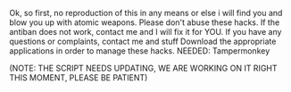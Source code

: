 Ok, so first, no reproduction of this in any means or else i will find you and blow you up with atomic weapons.
Please don't abuse these hacks.
If the antiban does not work, contact me and I will fix it for YOU.
If you have any questions or complaints, contact me and stuff
Download the appropriate applications in order to manage these hacks. 
NEEDED: Tampermonkey


(NOTE: THE SCRIPT NEEDS UPDATING, WE ARE WORKING ON IT RIGHT THIS MOMENT, PLEASE BE PATIENT)
